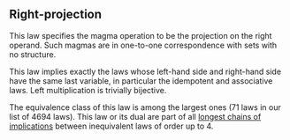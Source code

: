 ## Right-projection

This law specifies the magma operation to be the projection on the right operand.  Such magmas are in one-to-one correspondence with sets with no structure.

This law implies exactly the laws whose left-hand side and right-hand side have the same last variable, in particular the idempotent and associative laws.  Left multiplication is trivially bijective.

The equivalence class of this law is among the largest ones (71 laws in our list of 4694 laws).  This law or its dual are part of all [longest chains of implications](https://leanprover.zulipchat.com/#narrow/channel/458659-Equational/topic/Longest.20implication.20chain/near/521750611) between inequivalent laws of order up to 4.
